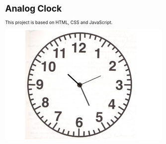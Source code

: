 # Analog Clock
This project is based on HTML, CSS and JavaScript.

<div align="center">
<img src="clock1.png"/> 
</br>
</div>
